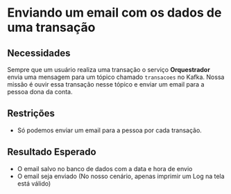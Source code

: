 # Enviando um email com os dados de uma transação

## Necessidades

Sempre que um usuário realiza uma transação o serviço **Orquestrador** envia uma mensagem para um tópico chamado `transacoes` no Kafka. Nossa missão é ouvir essa transação nesse tópico e enviar um email para a pessoa dona da conta.
   
## Restrições

- Só podemos enviar um email para a pessoa por cada transação.


## Resultado Esperado

- O email salvo no banco de dados com a data e hora de envio
- O email seja enviado (No nosso cenário, apenas imprimir um Log na tela está válido)

